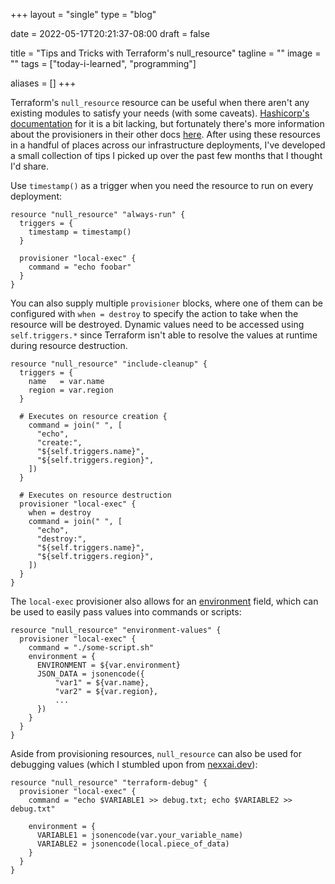 +++
layout =    "single"
type =      "blog"

date =      2022-05-17T20:21:37-08:00
draft =     false

title =     "Tips and Tricks with Terraform's null_resource"
tagline =   ""
image =     ""
tags =      ["today-i-learned", "programming"]

aliases =   []
+++

Terraform's `null_resource` resource can be useful when there aren't any existing modules to satisfy your needs (with some caveats). [Hashicorp's documentation](https://registry.terraform.io/providers/hashicorp/null/latest/docs/resources/resource) for it is a bit lacking, but fortunately there's more information about the provisioners in their other docs [here](https://developer.hashicorp.com/terraform/language/resources/provisioners/syntax). After using these resources in a handful of places across our infrastructure deployments, I've developed a small collection of tips I picked up over the past few months that I thought I'd share.

Use `timestamp()` as a trigger when you need the resource to run on every deployment:

```hcl
resource "null_resource" "always-run" {
  triggers = {
    timestamp = timestamp()
  }

  provisioner "local-exec" {
    command = "echo foobar"
  }
}
```

You can also supply multiple `provisioner` blocks, where one of them can be configured with `when = destroy` to specify the action to take when the resource will be destroyed. Dynamic values need to be accessed using `self.triggers.*` since Terraform isn't able to resolve the values at runtime during resource destruction.

```hcl
resource "null_resource" "include-cleanup" {
  triggers = {
    name   = var.name
    region = var.region
  }

  # Executes on resource creation {
    command = join(" ", [
      "echo",
      "create:",
      "${self.triggers.name}",
      "${self.triggers.region}",
    ])
  }

  # Executes on resource destruction
  provisioner "local-exec" {
    when = destroy
    command = join(" ", [
      "echo",
      "destroy:",
      "${self.triggers.name}",
      "${self.triggers.region}",
    ])
  }
}
```

The `local-exec` provisioner also allows for an [environment](https://www.terraform.io/docs/language/resources/provisioners/local-exec.html#environment) field, which can be used to easily pass values into commands or scripts:

```hcl
resource "null_resource" "environment-values" {
  provisioner "local-exec" {
    command = "./some-script.sh"
    environment = {
      ENVIRONMENT = ${var.environment}
      JSON_DATA = jsonencode({
          "var1" = ${var.name},
          "var2" = ${var.region},
          ...
      })
    }
  }
}
```

Aside from provisioning resources, `null_resource` can also be used for debugging values (which I stumbled upon from [nexxai.dev](https://nexxai.dev/how-to-debug-terraform-variable-content-using-this-custom-module/)):

```hcl
resource "null_resource" "terraform-debug" {
  provisioner "local-exec" {
    command = "echo $VARIABLE1 >> debug.txt; echo $VARIABLE2 >> debug.txt"

    environment = {
      VARIABLE1 = jsonencode(var.your_variable_name)
      VARIABLE2 = jsonencode(local.piece_of_data)
    }
  }
}
```
